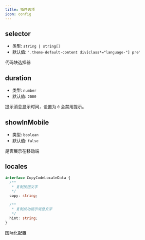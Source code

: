 ```yaml
---
title: 插件选项
icon: config
---
```


## selector

- 类型: `string | string[]`
- 默认值: `'.theme-default-content div[class*="language-"] pre'`

代码块选择器

## duration

- 类型: `number`
- 默认值: `2000`

提示消息显示时间，设置为 `0` 会禁用提示。

## showInMobile

- 类型: `boolean`
- 默认值: `false`

是否展示在移动端

## locales

```ts
interface CopyCodeLocaleData {
  /**
   * 复制按钮文字
   */
  copy: string;

  /**
   * 复制成功提示消息文字
   */
  hint: string;
}
```

国际化配置
